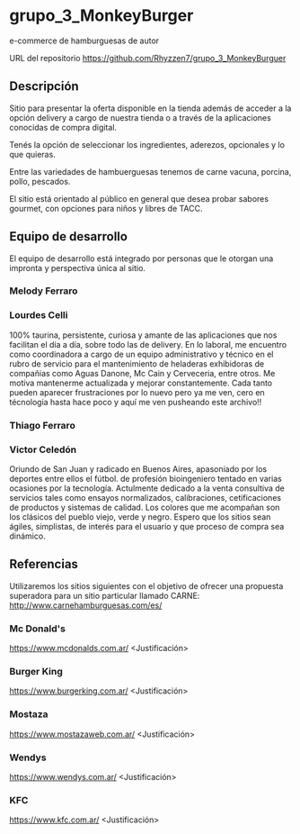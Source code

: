 # grupo_3_MonkeyBurger

e-commerce de hamburguesas de autor

URL del repositorio https://github.com/Rhyzzen7/grupo_3_MonkeyBurguer

## Descripción

Sitio para presentar la oferta disponible en la tienda además de acceder a la opción delivery a cargo de nuestra tienda o a través de la aplicaciones conocidas de compra digital.

Tenés la opción de seleccionar los ingredientes, aderezos, opcionales y lo que quieras.

Entre las variedades de hambuerguesas tenemos de carne vacuna, porcina, pollo, pescados.

El sitio está orientado al público en general que desea probar sabores gourmet, con opciones para niños y libres de TACC.

## Equipo de desarrollo

El equipo de desarrollo está integrado por personas que le otorgan una impronta y perspectiva única al sitio.

### Melody Ferraro

### Lourdes Celli

100% taurina, persistente, curiosa y amante de las aplicaciones que nos facilitan el día a día, sobre todo las de delivery.
En lo laboral, me encuentro como coordinadora a cargo de un equipo administrativo y técnico en el rubro de servicio para el mantenimiento de heladeras exhibidoras de compañias como Aguas Danone, Mc Cain y Cerveceria, entre otros. 
Me motiva mantenerme actualizada y mejorar constantemente. Cada tanto pueden aparecer frustraciones por lo nuevo pero ya me ven, cero en técnologia hasta hace poco y aquí me ven pusheando este archivo!! 

### Thiago Ferraro

### Victor Celedón

Oriundo de San Juan y radicado en Buenos Aires, apasoniado por los deportes entre ellos el fútbol.
de profesión bioingeniero tentado en varias ocasiones por la tecnología.
Actulmente dedicado a la venta consultiva de servicios tales como ensayos normalizados, calibraciones, cetificaciones de productos y sistemas de calidad.
Los colores que me acompañan son los clásicos del pueblo viejo, verde y negro.
Espero que los sitios sean ágiles, simplistas, de interés para el usuario y que proceso de compra sea dinámico.

## Referencias

Utilizaremos los sitios siguientes con el objetivo de ofrecer una propuesta superadora para un sitio particular llamado CARNE: http://www.carnehamburguesas.com/es/

### Mc Donald's

https://www.mcdonalds.com.ar/
<Justificación>

### Burger King

https://www.burgerking.com.ar/
<Justificación>

### Mostaza

https://www.mostazaweb.com.ar/
<Justificación>

### Wendys

https://www.wendys.com.ar/
<Justificación>

### KFC

https://www.kfc.com.ar/
<Justificación>
